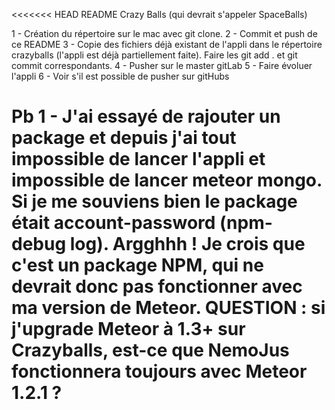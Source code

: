 <<<<<<< HEAD
README Crazy Balls (qui devrait s'appeler SpaceBalls)

1 - Création du répertoire sur le mac avec git clone.
2 - Commit et push de ce README
3 - Copie des fichiers déjà existant de l'appli dans le répertoire crazyballs (l'appli est déjà partiellement faite). Faire les git add . et git commit correspondants.
4 - Pusher sur le master gitLab
5 - Faire évoluer l'appli
6 - Voir s'il est possible de pusher sur gitHubs

Pb 1 - J'ai essayé de rajouter un package et depuis j'ai tout impossible de lancer l'appli et impossible de lancer meteor mongo. Si je me souviens bien le package était account-password (npm-debug log). Argghhh ! Je crois que c'est un package NPM, qui ne devrait donc pas fonctionner avec ma version de Meteor. QUESTION : si j'upgrade Meteor à 1.3+ sur Crazyballs, est-ce que NemoJus fonctionnera toujours avec Meteor 1.2.1 ?
=======

